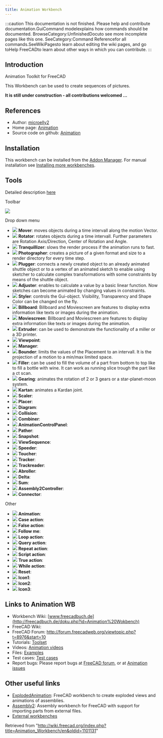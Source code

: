 ```yaml
---
title: Animation Workbench
---
```


:::caution
This documentation is not finished. Please help and contribute documentation.GuiCommand modelexplains how commands should be documented. BrowseCategory:UnfinishedDocuto see more incomplete pages like this one. SeeCategory:Command Referencefor all commands.SeeWikiPagesto learn about editing the wiki pages, and go toHelp FreeCADto learn about other ways in which you can contribute.
:::

## Introduction

Animation Toolkit for FreeCAD

This Workbench can be used to create sequences of pictures.

**It is still under construction - all contributions welcomed ...**

## References

- Author: [microelly2](https://github.com/microelly2)
- Home page: [Animation](https://github.com/microelly2/Animation)
- Source code on github: [Animation](https://github.com/microelly2/Animation)

## Installation

This workbench can be installed from the [Addon Manager](/Std_AddonMgr "Std AddonMgr"). For manual installation see [Installing more workbenches](/Installing_more_workbenches "Installing more workbenches").

## Tools

Detailed description [here](http://freecadbuch.de/doku.php?id=Animation%20Wokbench#the_toolset)

Toolbar

![](/images/Animation-menu-orizz.png)

Drop down menu

- ![](/images/Animation_Mover.png) **Mover**: moves objects during a time intervall along the motion Vector.
- ![](/images/Animation_Rotator.png) **Rotator**: rotates objects during a time intervall. Further parameters are Rotation Axis/Direction, Center of Rotation and Angle.
- ![](/images/Animation_Tranquillizer.png) **Tranquillizer**: slows the render process if the animation runs to fast.
- ![](/images/Animation_Photographer.png) **Photographer**: creates a picture of a given format and size to a render directory for every time step.
- ![](/images/Animation_Plugger.png) **Plugger**: connects a newly created object to an already animated shuttle object or to a vertex of an animated sketch to enable using sketcher to calculate complex transformations with some constraints by means of the shuttle object.
- ![](/images/Animation_Adjuster.png) **Adjuster**: enables to calculate a value by a basic linear function. Now sketches can become animated by changing values in constraints.
- ![](/images/Animation_Styler.png) **Styler**: controls the Gui-object. Visibility, Transparency and Shape Color can be changed on the fly.
- ![](/images/Animation_Billboard.png) **Billboard**: Billboard and Moviescreen are features to display extra information like texts or images during the animation.
- ![](/images/Animation_Moviescreen.png) **Moviescreen**: Billboard and Moviescreen are features to display extra information like texts or images during the animation.
- ![](/images/Animation_Extruder.png) **Extruder**: can be used to demonstrate the functionality of a miller or a 3D printer.
- ![](/images/Animation_Viewpoint.png) **Viewpoint**:
- ![](/images/Animation_Manager.png) **Manager**:
- ![](/images/Animation_Bounder.png) **Bounder**: limits the values of the Placement to an intervall. It is the projection of a motion to a min/max limited space.
- ![](/images/Animation_Filler.png) **Filler**: can be used to fill the volume of a part from bottom to top like to fill a bottle with wine. It can work as running slice trough the part like a ct scan.
- ![](/images/Animation_Gearing.png) **Gearing**: animates the rotation of 2 or 3 gears or a star-planet-moon system.
- ![](/images/Animation_Kartan.png) **Kartan**: animates a Kardan joint.
- ![](/images/Animation_Scaler.png) **Scaler**:
- ![](/images/Animation_Placer.png) **Placer**:
- ![](/images/Animation_Diagram.png) **Diagram**:
- ![](/images/Animation_Collision.png) **Collision**:
- ![](/images/Animation_Combiner.png) **Combiner**:
- ![](/images/Animation_AnimationControlPanel.png) **AnimationControlPanel**:
- ![](/images/Animation_Pather.png) **Pather**:
- ![](/images/Animation_Snapshot.png) **Snapshot**:
- ![](/images/Animation_ViewSequence.png) **ViewSequence**:
- ![](/images/Animation_Speeder.png) **Speeder**:
- ![](/images/Animation_Toucher.png) **Toucher**:
- ![](/images/Animation_Tracker.png) **Tracker**:
- ![](/images/Animation_Trackreader.png) **Trackreader**:
- ![](/images/Animation_Abroller.png) **Abroller**:
- ![](/images/Animation_Delta.png) **Delta**:
- ![](/images/Animation_Sum.png) **Sum**:
- ![](/images/Animation_Assembly2Controller.png) **Assembly2Controller**:
- ![](/images/Animation_Connector.png) **Connector**:

Other

- ![](/images/Animation_Animation.png) **Animation**:
- ![](/images/Animation_CaseAction.png) **Case action**:
- ![](/images/Animation_FalseAction.png) **False action**:
- ![](/images/Animation_FollowMe.png) **Follow me**:
- ![](/images/Animation_LoopAction.png) **Loop action**:
- ![](/images/Animation_QueryAction.png) **Query action**:
- ![](/images/Animation_RepeatAction.png) **Repeat action**:
- ![](/images/Animation_ScriptAction.png) **Script action**:
- ![](/images/Animation_TrueAction.png) **True action**:
- ![](/images/Animation_WhileAction.png) **While action**:
- ![](/images/Animation_Reset.png) **Reset**:
- ![](/images/Animation_Icon1.png) **Icon1**:
- ![](/images/Animation_Icon2.png) **Icon2**:
- ![](/images/Animation_Icon3.png) **Icon3**:

## Links to Animation WB

- Workbench Wiki: [www.freecadbuch.de](http://freecadbuch.de/doku.php?id=Animation%20Wokbench)
- FreeCAD Wiki:
- FreeCAD Forum: <http://forum.freecadweb.org/viewtopic.php?t=8976&start=10>
- Tutorials: [Toolset](http://freecadbuch.de/doku.php?id=Animation%20Wokbench#abroller)
- Videos: [Animation videos](http://freecadbuch.de/doku.php?id=animation:videos)
- Files: [Examples](https://github.com/microelly2/Animation-WB-Examples)
- Test cases: [Test cases](https://github.com/microelly2/Animation/tree/master/testcases)
- Report bugs: Please report bugs at [FreeCAD forum](http://forum.freecadweb.org/index.php), or at [Animation issues](https://github.com/microelly2/Animation/issues)

## Other useful links

- [ExplodedAnimation](http://www.freecadweb.org/wiki/index.php?title=Sandbox:ExplodedAnimation): FreeCAD workbench to create exploded views and animations of assemblies.
- [Assembly2](http://www.freecadweb.org/wiki/index.php?title=Sandbox:Assembly2): Assembly workbench for FreeCAD with support for importing parts from external files.
- [External workbenches](/External_workbenches "External workbenches")

Retrieved from "<http://wiki.freecad.org/index.php?title=Animation_Workbench/en&oldid=1101131>"
